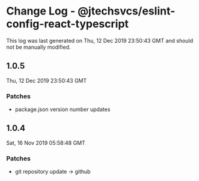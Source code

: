 # Change Log - @jtechsvcs/eslint-config-react-typescript

This log was last generated on Thu, 12 Dec 2019 23:50:43 GMT and should not be manually modified.

## 1.0.5
Thu, 12 Dec 2019 23:50:43 GMT

### Patches

- package.json version number updates

## 1.0.4
Sat, 16 Nov 2019 05:58:48 GMT

### Patches

- git repository update -> github


